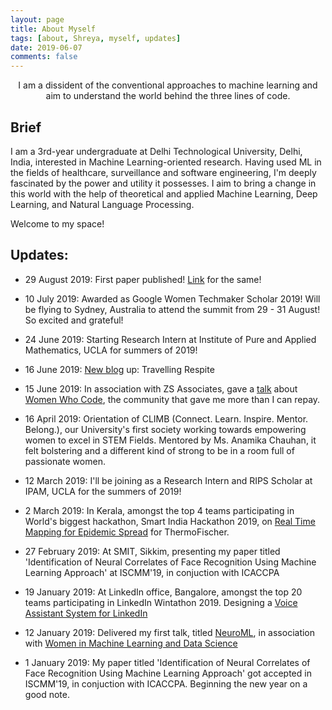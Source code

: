 ```yaml
---
layout: page
title: About Myself
tags: [about, Shreya, myself, updates]
date: 2019-06-07
comments: false
---
```

    
<center>I am a dissident of the conventional approaches to machine learning and aim to understand the world behind the three lines of code.</center>
<!-- <center><a href="http://ShreyaGupta08.github.io"><b>I</b></a> am a third year undergrauate at Delhi Technological University, Delhi, India. Welcome to my space.</center> -->

## Brief 
I am a 3rd-year undergraduate at Delhi Technological University, Delhi, India, interested in Machine Learning-oriented research. Having used ML in the fields of healthcare, surveillance and software engineering, I'm deeply fascinated by the power and utility it possesses. I aim to bring a change in this world with the help of theoretical and applied Machine Learning, Deep Learning, and Natural Language Processing. 

Welcome to my space!

## Updates:

* 29 August 2019: First paper published! [Link](https://doi.org/10.1007/978-981-13-8798-2_2) for the same!  

* 10 July 2019: Awarded as Google Women Techmaker Scholar 2019! Will be flying to Sydney, Australia to attend the summit from 29 - 31 August! So excited and grateful!

* 24 June 2019: Starting Research Intern at Institute of Pure and Applied Mathematics, UCLA for summers of 2019!

* 16 June 2019: [New blog](https://shreyagupta08.github.io/respite/) up: Travelling Respite 

* 15 June 2019: In association with ZS Associates, gave a [talk](https://bit.ly/2Ija5pk) about [Women Who Code](https://womenwhocode.com), the community that gave me more than I can repay.

* 16 April 2019: Orientation of CLIMB (Connect. Learn. Inspire. Mentor. Belong.), our University's first society working towards empowering women to excel in STEM Fields. Mentored by Ms. Anamika Chauhan, it felt bolstering and a different kind of strong to be in a room full of passionate women. 

* 12 March 2019: I'll be joining as a Research Intern and RIPS Scholar at IPAM, UCLA for the summers of 2019!

* 2 March 2019: In Kerala, amongst the top 4 teams participating in World's biggest hackathon, Smart India Hackathon 2019, on [Real Time Mapping for Epidemic Spread](https://github.com/ShreyaGupta08/Epidemic-Spread-SIH) for ThermoFischer.

* 27 February 2019: At SMIT, Sikkim, presenting my paper titled 'Identification of Neural Correlates of Face Recognition Using Machine Learning Approach' at ISCMM'19, in conjuction with ICACCPA

* 19 January 2019: At LinkedIn office, Bangalore, amongst the top 20 teams participating in LinkedIn Wintathon 2019. Designing a [Voice Assistant System for LinkedIn](https://github.com/ShreyaGupta08/Voice-Assistant-LinkedIn)

* 12 January 2019: Delivered my first talk, titled [NeuroML](https://bit.ly/2IKafVB), in association with [Women in Machine Learning and Data Science](https://www.facebook.com/delhiwimlds) 

* 1 January 2019: My paper titled 'Identification of Neural Correlates of Face Recognition Using Machine Learning Approach' got accepted in ISCMM'19, in conjuction with ICACCPA. Beginning the new year on a good note.

<!-- ## Preview

{% capture images %}
    https://cloud.githubusercontent.com/assets/754514/14509720/61c61058-01d6-11e6-93ab-0918515ecd56.png
    https://cloud.githubusercontent.com/assets/754514/14509716/61ac6c8e-01d6-11e6-879f-8308883de790.png
{% endcapture %}
{% include gallery images=images caption="Screenshots of Moon Theme" cols=2 %}

See a [live version of Moon](http://taylantatli.github.io/Moon) hosted on GitHub.

## Getting Started

To learn how to install and use this theme check out the [Setup Guide](http://taylantatli.me/Moon/moon-theme/) for more information.
      
[Install Moon](https://github.com/TaylanTatli/Moon){: .btn}
 -->
